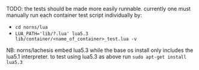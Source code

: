TODO: the tests should be made more easily runnable. currently one must manually
run each container test script individually by:

- `cd norns/lua`
- `LUA_PATH='lib/?.lua' lua5.3 lib/container/<name_of_container>_test.lua -v`

NB: norns/lachesis embed lua5.3 while the base os install only includes the lua5.1
interpreter. to test using lua5.3 as above run `sudo apt-get install lua5.3`
